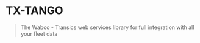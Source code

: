 # TX-TANGO

> The Wabco - Transics web services library for full integration with all your fleet data

